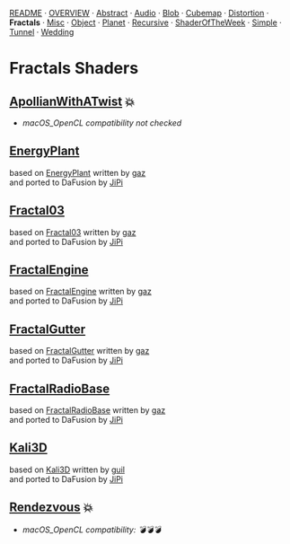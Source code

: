 
  <!--                                                             -->
  <!--           THIS IS AN AUTOMATICALLY GENERATED FILE           -->
  <!--                                                             -->
  <!--                  D O   N O T   E D I T ! ! !                -->
  <!--                                                             -->
  <!--  ALL CHANGES WILL BE OVERWRITTEN WITHOUT ANY FURTHER NOTICE -->
  <!--                                                             -->


[README](../README.md) · [OVERVIEW](../OVERVIEW.md) · [Abstract](../Abstract/README.md) · [Audio](../Audio/README.md) · [Blob](../Blob/README.md) · [Cubemap](../Cubemap/README.md) · [Distortion](../Distortion/README.md) · **Fractals** · [Misc](../Misc/README.md) · [Object](../Object/README.md) · [Planet](../Planet/README.md) · [Recursive](../Recursive/README.md) · [ShaderOfTheWeek](../ShaderOfTheWeek/README.md) · [Simple](../Simple/README.md) · [Tunnel](../Tunnel/README.md) · [Wedding](../Wedding/README.md)

# Fractals Shaders

## **[ApollianWithATwist](ApollianWithATwist.md)** :boom:
- *macOS_OpenCL compatibility not checked*

## **[EnergyPlant](EnergyPlant.md)**
based on [EnergyPlant](https://www.shadertoy.com/view/WdjBWc) written by [gaz](https://www.shadertoy.com/user/gaz)<br />and ported to DaFusion by [JiPi](../../Site/Profiles/JiPi.md)

## **[Fractal03](Fractal03.md)**
based on [Fractal03](https://www.shadertoy.com/view/3lKcDV) written by [gaz](https://www.shadertoy.com/user/gaz)<br />and ported to DaFusion by [JiPi](../../Site/Profiles/JiPi.md)

## **[FractalEngine](FractalEngine.md)**
based on [FractalEngine](https://www.shadertoy.com/view/ttSBRm) written by [gaz](https://www.shadertoy.com/user/gaz)<br />and ported to DaFusion by [JiPi](../../Site/Profiles/JiPi.md)

## **[FractalGutter](FractalGutter.md)**
based on [FractalGutter](https://www.shadertoy.com/view/ttjBD1) written by [gaz](https://www.shadertoy.com/user/gaz)<br />and ported to DaFusion by [JiPi](../../Site/Profiles/JiPi.md)

## **[FractalRadioBase](FractalRadioBase.md)**
based on [FractalRadioBase](https://www.shadertoy.com/view/WlcczS) written by [gaz](https://www.shadertoy.com/user/gaz)<br />and ported to DaFusion by [JiPi](../../Site/Profiles/JiPi.md)

## **[Kali3D](Kali3D.md)**
based on [Kali3D](https://www.shadertoy.com/view/MdB3DK) written by [guil](https://www.shadertoy.com/user/guil)<br />and ported to DaFusion by [JiPi](../../Site/Profiles/JiPi.md)

## **[Rendezvous](Rendezvous.md)** :boom:
- *macOS_OpenCL compatibility: 💣💣💣*

